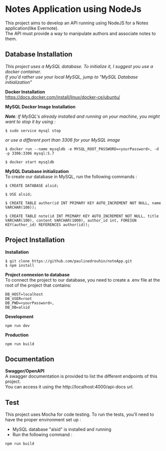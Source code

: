 **Notes Application using NodeJs** <br />
======
This project aims to develop an API running using NodeJS for a Notes application(like Evernote).<br />
The API must provide a way to manipulate authors and associate notes to them.

**Database Installation** 
----------
_This project uses a MySQL database. To initialize it, I suggest you use a docker container._<br />
_If you'd rather use your local MySQL, jump to "MySQL Database initialization"_

**Docker Installation** <br />
https://docs.docker.com/install/linux/docker-ce/ubuntu/ <br />

**MySQL Docker Image Installation** <br />

_**Note**: If MySQL's already installed and running on your machine, you might want to stop it by using :_
```
$ sudo service mysql stop
```
_or use a different port than 3306 for your MySQL image_ <br />

```
$ docker run --name mysqldb -e MYSQL_ROOT_PASSWORD=<yourPassword>, -d -p 3306:3306 mysql:5.7  
```
```
$ docker start mysqldb
```

**MySQL Database initialization** <br />
To create our database in MySQL, run the following commands : 

```
$ CREATE DATABASE alsid;
```

```
$ USE alsid;
```

```
$ CREATE TABLE author(id INT PRIMARY KEY AUTO_INCREMENT NOT NULL, name VARCHAR(100));
```

```
$ CREATE TABLE note(id INT PRIMARY KEY AUTO_INCREMENT NOT NULL, title VARCHAR(100), content VARCHAR(1000), author_id int, FOREIGN KEY(author_id) REFERENCES author(id));
```


**Project Installation**
--------
**Installation** <br />
```
$ git clone https://github.com/paulinedrouhin/noteApp.git
$ npm install
```

**Project connexion to database** <br />
To connect the project to our database, you need to create a .env file at the root of the project that contains:
```
DB_HOST=localhost
DB_USER=root
DB_PWD=<yourPassword>,
DB_DB=alsid
```

**Development** <br />
```
npm run dev
```

**Production** <br />
```
npm run build
```

**Documentation** <br />
----------
**Swagger/OpenAPI**  <br />
A swagger documentation is provided to list the different endpoints of this project. <br />
You can access it using the http://localhost:4000/api-docs url. 


**Test** <br />
----------
This project uses Mocha for code testing. To run the tests, you'll need to have the proper environment set up : <br />
- MySQL database "alsid" is installed and running <br />
- Run the following command : 
```
npm run build
```
